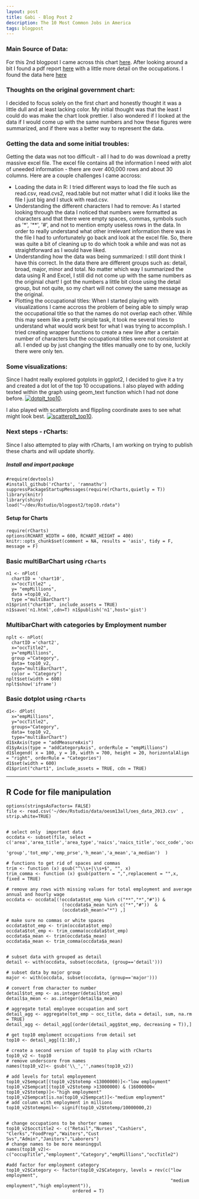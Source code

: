 ```yaml
---
layout: post
title: Gabi - Blog Post 2
description: The 10 Most Common Jobs in America
tags: blogpost
---
```


### Main Source of Data:
For this 2nd blogpost I came across this chart [here](http://www.businessinsider.com/most-popular-jobs-in-america-2014-4). After looking around a bit I found a pdf report [here](http://www.bls.gov/news.release/pdf/ocwage.pdf) with a little more detail on the occupations. I found the data here 
[here](http://www.bls.gov/oes/#news)

### Thoughts on the original government chart:

I decided to focus solely on the first chart and honestly thought it was a little dull and at least lacking color. My initial thought was that the least I could do was make the chart look prettier. I also wondered if I looked at the data if I would come up with the same numbers and how these figures were summarized, and if there was a better way to represent the data.

### Getting the data and some initial troubles:

Getting the data was not too difficult - all I had to do was download a pretty massive excel file. The excel file contains all the information I need with alot of uneeded information - there are over 400,000 rows and about 30 columns. Here are a couple challenges I came accross:
* Loading the data in R: I tried different ways to load the file such as read.csv, read.cvs2, read.table but not matter what I did it looks like the file I just big and I stuck with read.csv. 
* Understanding the different characters I had to remove: As I started looking through the data I noticed that numbers were formatted as characters and that there were empty spaces, commas, symbols such as '*', '**', '#', and not to mention empty useless rows in the data. In order to really understand what other irrelevant information there was in the file I had to unfortunately go back and look at the excel file. So, there was quite a bit of cleaning up to do which took a while and was not as straightforward as I would have liked. 
* Understanding how the data was being summarized: I still dont think I have this correct. In the data there are different groups such as: detail, broad, major, minor and total. No matter which way I summarized the data using R and Excel, I still did not come up with the same numbers as the originial chart! I got the numbers a little bit close using the detail group, but not quite, so my chart will not convey the same message as the original. 
* Plotting the occupational titles: When I started playing with visualizations I came accross the problem of being able to simply wrap the occupational title so that the names do not overlap each other. While this may seem like a pretty simple task, it took me several tries to understand what would work best for what I was trying to accomplish. I tried creating wrapper functions to create a new line after a certain number of characters but the occupational titles were not consistent at all. I ended up by just changing the titles manually one to by one, luckily there were only ten.

### Some visualizations:
Since I hadnt really explored gotplots in ggplot2, I decided to give it a try and created a dot lot of the top 10 occupations. I also played with adding texted within the graph using geom_text function which I had not done before.
[![dotplt_top10](http://Gabya06.github.io/edav/assets/gaby_assets/dotplt_top10.png)](http://Gabya06.github.io/edav/assets/gaby_assets/dotplt_top10.png).

I also played with scatterplots and flippling coordinate axes to see what might look best. 
[![scatterplt_top10](http://Gabya06.github.io/edav/assets/gaby_assets/scatterplt_top10.png)](http://Gabya06.github.io/edav/assets/gaby_assets/scatterplt_top10.png).


### Next steps - rCharts:
Since I also attempted to play with rCharts, I am working on trying to publish these charts and will update shortly.


##### Install and import package
```{r installLibraries, eval= T}
#require(devtools)
#install_github('rCharts', 'ramnathv')
suppressPackageStartupMessages(require(rCharts,quietly = T))
library(knitr)
library(shiny)
load("~/dev/Rstudio/blogpost2/top10.rdata")
```

#### Setup for Charts
```{r setupcharts, echo = T, message = F, cache = F}
require(rCharts)
options(RCHART_WIDTH = 600, RCHART_HEIGHT = 400)
knitr::opts_chunk$set(comment = NA, results = 'asis', tidy = F, message = F)
```

### Basic multiBarChart using `rCharts` 
```{r nPlt1, echo=FALSE, fig.height=400, fig.width=600}
n1 <- nPlot(
  chartID = 'chart10',
  x="occTitle2" , 
  y= "empMillions", 
  data =top10_v2, 
  type ="multiBarChart")
n1$print("chart10", include_assets = TRUE)
n1$save('n1.html',cdn=T) n1$publish('n1',host='gist')
```


### MultibarChart with categories by Employment number
```{r nPlt2, echo=FALSE,fig.height=400,fig.width=600}
nplt <- nPlot(
  chartID ='chart2',
  x="occTitle2",
  y="empMillions",
  group ="Category",
  data= top10_v2,
  type="multiBarChart",
  color = "Category")
nplt$set(width = 600)
nplt$show('iframe')
```


### Basic dotplot using `rCharts` 
```{r dotplt1, echo=FALSE,fig.height=400,fig.width=600}
d1<- dPlot(
  x="empMillions",
  y="occTitle2",
  groups="Category",
  data= top10_v2,
  type="multiBarChart")
d1$xAxis(type = "addMeasureAxis")
d1$yAxis(type = "addCategoryAxis", orderRule = "empMillions")
d1$legend( x = 100, y = 10, width = 700, height = 20, horizontalAlign = "right", orderRule = "Categories")
d1$set(width = 600)
d1$print("chart1", include_assets = TRUE, cdn = TRUE)
```

---
## R Code for file manipulation
```{r readingfile, eval=F, comment="",echo=T,message=FALSE,cache=TRUE, background="skyblue"}
options(stringsAsFactors= FALSE)
file <- read.csv('~/dev/Rstudio/data/oesm13all/oes_data_2013.csv' , strip.white=TRUE)


# select only  important data
occdata <- subset(file, select = c('area','area_title','area_type','naics','naics_title','occ_code','occ_title',
                                     'group','tot_emp','emp_prse','h_mean','a_mean','a_median')  )

# functions to get rid of spaces and commas
trim <- function (x) gsub("^\\s+|\\s+$", "", x)
trim_comma <- function (x) gsub(pattern = ",",replacement = "",x, fixed = TRUE)

# remove any rows with missing values for total employment and average annual and hourly wage 
occdata <- occdata[(!occdata$tot_emp %in% c("**","*","#")) & 
                     (!occdata$a_mean %in% c("*","#"))  & 
                     (occdata$h_mean!="*") ,]

# make sure no commas or white spaces
occdata$tot_emp <- trim(occdata$tot_emp)
occdata$tot_emp <- trim_comma(occdata$tot_emp)
occdata$a_mean <- trim(occdata$a_mean)
occdata$a_mean <- trim_comma(occdata$a_mean)


# subset data with grouped as detail
detail <- with(occdata, subset(occdata, (group=='detail')))

# subset data by major group
major <- with(occdata, subset(occdata, (group=='major')))

# convert from character to number
detail$tot_emp <- as.integer(detail$tot_emp)
detail$a_mean <- as.integer(detail$a_mean)

# aggregate total employee occupation and sort
detail_agg <- aggregate(tot_emp ~ occ_title, data = detail, sum, na.rm = TRUE)
detail_agg <- detail_agg[(order(detail_agg$tot_emp, decreasing = T)),]

# get top10 emploment occupations from detail set
top10 <- detail_agg[(1:10),]

# create a second version of top10 to play with rCharts 
top10_v2 <- top10
# remove underscore from names
names(top10_v2)<- gsub('\\_','',names(top10_v2))

# add levels for total employement
top10_v2$empcat[(top10_v2$totemp <13000000)]<-"low employment"
top10_v2$empcat[(top10_v2$totemp >13000000) & (16000000< top10_v2$totemp)]<-"high employment"
top10_v2$empcat[is.na(top10_v2$empcat)]<-"medium employment"
# add column with employment in millions
top10_v2$totempmil<- signif(top10_v2$totemp/10000000,2)


# change occupations to be shorter names
top10_v2$occtitle2 <- c("Retail","Nurses","Cashiers", "Clerks","FoodPrep","Waiters","Cust Svs","Admin","Janitors","Laborers")
# change names to be more meaninggul
names(top10_v2)<-c("occupTitle","employment","Category","empMillions","occTitle2")

#add factor for employment category
top10_v2$Category <- factor(top10_v2$Category, levels = rev(c("low employment",
                                                              "medium employment","high employment")),
                         ordered = T)
```
<html lang="en">
	<head>
		<meta charset="utf-8">
		<title>D3: Creating paragraphs dynamically from data</title>
		<script type="text/javascript" src="../d3/d3.v3.js"></script>
		<script src="http://labratrevenge.com/d3-tip/javascripts/d3.tip.v0.6.3.js"></script>
<script type='text/javascript' src=/Library/Frameworks/R.framework/Versions/3.0/Resources/library/rCharts/libraries/dimple/js/dimple.v1.1.1.min.js></script>
<script type='text/javascript' src=/Library/Frameworks/R.framework/Versions/3.0/Resources/library/rCharts/libraries/dimple/js/d3.v3.js></script> 
	</head>
	<body>
 <style>
  .rChart {
    display: block;
    margin-left: auto; 
    margin-right: auto;
    width: 600px;
    height: 400px;
  }  
  </style>
<div id = 'chart15a' class = 'rChart dimple'></div>
<script type="text/javascript">
  var opts = {
 "dom": "chart15a",
"width":    600,
"height":    400,
"x": "empMillions",
"y": "occTitle2",
"chartID": "chart15a",
"z": "empMillions",
"groups": "Category",
"type": "multiBarChart",
"id": "chart15a" 
},
    data = [
 {
 "occupTitle": "Retail\nSalespersons",
"employment": 22674065,
"Category": "high employment",
"empMillions":    2.3,
"occTitle2": "Retail" 
},
{
 "occupTitle": "Reg.Nurses",
"employment": 17281827,
"Category": "high employment",
"empMillions":    1.7,
"occTitle2": "Nurses" 
},
{
 "occupTitle": "Cashiers",
"employment": 17119402,
"Category": "high employment",
"empMillions":    1.7,
"occTitle2": "Cashiers" 
},
{
 "occupTitle": "Office Clerks",
"employment": 15903173,
"Category": "medium employment",
"empMillions":    1.6,
"occTitle2": "Clerks" 
},
{
 "occupTitle": "Food Prep \nand Serv. Workers,\nIncl.Fast Food",
"employment": 15757493,
"Category": "medium employment",
"empMillions":    1.6,
"occTitle2": "FoodPrep" 
},
{
 "occupTitle": "Waiters and\nWaitresses",
"employment": 13930973,
"Category": "medium employment",
"empMillions":    1.4,
"occTitle2": "Waiters" 
},
{
 "occupTitle": "Cust Svc\nReps",
"employment": 12644049,
"Category": "low employment",
"empMillions":    1.3,
"occTitle2": "Cust Svs" 
},
{
 "occupTitle": "Admn.Assist,\nExcl.Legal,Med\nAnd Exec",
"employment": 12523873,
"Category": "low employment",
"empMillions":    1.3,
"occTitle2": "Admin" 
},
{
 "occupTitle": "Janitors and\nCleaners\nExcl.Maids",
"employment": 12075777,
"Category": "low employment",
"empMillions":    1.2,
"occTitle2": "Janitors" 
},
{
 "occupTitle": "Laborers and\nMat.Movers,\nHand Workers",
"employment": 11206052,
"Category": "low employment",
"empMillions":    1.1,
"occTitle2": "Laborers" 
} 
],
    xAxis = {
 "type": "addCategoryAxis",
"showPercent": false 
},
    yAxis = {
 "type": "addCategoryAxis",
"showPercent": false,
"orderRule": "empMillions" 
},
    zAxis = {
 "type": "addMeasureAxis",
"overrideMax":     10 
},
    colorAxis = [],
    legend = {
 "x":     10,
"y":     10,
"width":    400,
"height":     40,
"horizontalAlign": "center",
"orderRule": "Categories" 
};
  var svg = dimple.newSvg("#" + opts.id, opts.width, opts.height);

  //data = dimple.filterData(data, "Owner", ["Aperture", "Black Mesa"])
  var myChart = new dimple.chart(svg, data);
  if (opts.bounds) {
    myChart.setBounds(opts.bounds.x, opts.bounds.y, opts.bounds.width, opts.bounds.height);//myChart.setBounds(80, 30, 480, 330);
  }
  //dimple allows use of custom CSS with noFormats
  if(opts.noFormats) { myChart.noFormats = opts.noFormats; };
  //for markimekko and addAxis also have third parameter measure
  //so need to evaluate if measure provided
  //x axis
  var x;
  if(xAxis.measure) {
    x = myChart[xAxis.type]("x",opts.x,xAxis.measure);
  } else {
    x = myChart[xAxis.type]("x", opts.x);
  };
  if(!(xAxis.type === "addPctAxis")) x.showPercent = xAxis.showPercent;
  if (xAxis.orderRule) x.addOrderRule(xAxis.orderRule);
  if (xAxis.grouporderRule) x.addGroupOrderRule(xAxis.grouporderRule);  
  if (xAxis.overrideMin) x.overrideMin = xAxis.overrideMin;
  if (xAxis.overrideMax) x.overrideMax = xAxis.overrideMax;
  if (xAxis.overrideMax) x.overrideMax = xAxis.overrideMax;
  if (xAxis.inputFormat) x.dateParseFormat = xAxis.inputFormat;
  if (xAxis.outputFormat) x.tickFormat = xAxis.outputFormat;
  //y axis
  var y;
  if(yAxis.measure) {
    y = myChart[yAxis.type]("y",opts.y,yAxis.measure);
  } else {
    y = myChart[yAxis.type]("y", opts.y);
  };
  if(!(yAxis.type === "addPctAxis")) y.showPercent = yAxis.showPercent;
  if (yAxis.orderRule) y.addOrderRule(yAxis.orderRule);
  if (yAxis.grouporderRule) y.addGroupOrderRule(yAxis.grouporderRule);
  if (yAxis.overrideMin) y.overrideMin = yAxis.overrideMin;
  if (yAxis.overrideMax) y.overrideMax = yAxis.overrideMax;
  if (yAxis.inputFormat) y.dateParseFormat = yAxis.inputFormat;
  if (yAxis.outputFormat) y.tickFormat = yAxis.outputFormat;
//z for bubbles
    var z;
  if (!(typeof(zAxis) === 'undefined') && zAxis.type){
    if(zAxis.measure) {
      z = myChart[zAxis.type]("z",opts.z,zAxis.measure);
    } else {
      z = myChart[zAxis.type]("z", opts.z);
    };
    if(!(zAxis.type === "addPctAxis")) z.showPercent = zAxis.showPercent;
    if (zAxis.orderRule) z.addOrderRule(zAxis.orderRule);
    if (zAxis.overrideMin) z.overrideMin = zAxis.overrideMin;
    if (zAxis.overrideMax) z.overrideMax = zAxis.overrideMax;
  }
  if(d3.keys(colorAxis).length > 0) {
    myChart[colorAxis.type](colorAxis.colorSeries,colorAxis.palette) ;
  }
  
  //here need think I need to evaluate group and if missing do null
  //as the first argument
  //if provided need to use groups from opts
  if(opts.hasOwnProperty("groups")) {
    var s = myChart.addSeries( opts.groups, dimple.plot[opts.type] );
    //series offers an aggregate method that we will also need to check if available
    //options available are avg, count, max, min, sum
    if (!(typeof(opts.aggregate) === 'undefined')) {
      s.aggregate = eval(opts.aggregate);
    }
    if (!(typeof(opts.lineWeight) === 'undefined')) {
      s.lineWeight = eval(opts.lineWeight);
    }
    if (!(typeof(opts.barGap) === 'undefined')) {
      s.barGap = eval(opts.barGap);
    }    
  } else var s = myChart.addSeries( null, dimple.plot[opts.type] );
  //unsure if this is best but if legend is provided (not empty) then evaluate
  if(d3.keys(legend).length > 0) {
    var l =myChart.addLegend();
    d3.keys(legend).forEach(function(d){
      l[d] = legend[d];
    });
  }
  //quick way to get this going but need to make this cleaner
  if(opts.storyboard) {
    myChart.setStoryboard(opts.storyboard);
  };
  myChart.draw();

</script>
<script type>
  (function () {
    var script = document.createElement("script");
    script.type = "text/javascript";
    script.src  = "https://c328740.ssl.cf1.rackcdn.com/mathjax/latest/MathJax.js?config=TeX-AMS-MML_HTMLorMML";
    document.getElementsByTagName("head")[0].appendChild(script);
  })();
 </script>
</body>




